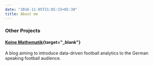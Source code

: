 ```yaml
---
date: "2016-11-05T21:05:33+05:30"
title: About me
---
```


### Other Projects

#### [Keine Mathematik](https://www.keinemathematik.de/){target="_blank"}

A blog aiming to introduce data-driven football analytics to the German speaking football audience.